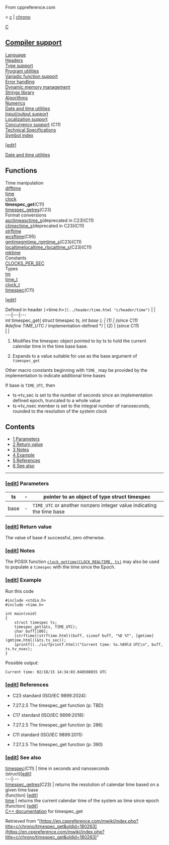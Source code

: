 From cppreference.com

< [c](../../c.html "c")‎ | [chrono](../chrono.html "c/chrono")

[ C](../../c.html "c")

[Compiler support](../compiler_support.html "c/compiler support")  
---  
[Language](../language.html "c/language")  
[Headers](../header.html "c/header")  
[Type support](../types.html "c/types")  
[Program utilities](../program.html "c/program")  
[Variadic function support](../variadic.html "c/variadic")  
[Error handling](../error.html "c/error")  
[Dynamic memory management](../memory.html "c/memory")  
[Strings library](../string.html "c/string")  
[Algorithms](../algorithm.html "c/algorithm")  
[Numerics](../numeric.html "c/numeric")  
[Date and time utilities](../chrono.html "c/chrono")  
[Input/output support](../io.html "c/io")  
[Localization support](../locale.html "c/locale")  
[Concurrency support](../thread.html "c/thread") (C11)  
[Technical Specifications](../experimental.html "c/experimental")  
[Symbol index](../index.html "c/symbol index")  
  
[[edit]](https://en.cppreference.com/mwiki/index.php?title=Template:c/navbar_content&action=edit)

[ Date and time utilities](../chrono.html "c/chrono")

Functions  
---  
Time manipulation  
[difftime](difftime.html "c/chrono/difftime")  
[time](time.html "c/chrono/time")  
[clock](clock.html "c/chrono/clock")  
**timespec_get**(C11)  
[timespec_getres](timespec_getres.html "c/chrono/timespec getres")(C23)  
Format conversions  
[asctimeasctime_s](asctime.html "c/chrono/asctime")(deprecated in C23)(C11)  
[ctimectime_s](ctime.html "c/chrono/ctime")(deprecated in C23)(C11)  
[strftime](strftime.html "c/chrono/strftime")  
[wcsftime](wcsftime.html "c/chrono/wcsftime")(C95)  
[gmtimegmtime_rgmtime_s](gmtime.html "c/chrono/gmtime")(C23)(C11)  
[localtimelocaltime_rlocaltime_s](localtime.html "c/chrono/localtime")(C23)(C11)  
[mktime](mktime.html "c/chrono/mktime")  
Constants  
[CLOCKS_PER_SEC](CLOCKS_PER_SEC.html "c/chrono/CLOCKS PER SEC")  
Types  
[tm](tm.html "c/chrono/tm")  
[time_t](time_t.html "c/chrono/time t")  
[clock_t](clock_t.html "c/chrono/clock t")  
[timespec](timespec.html "c/chrono/timespec")(C11)  
  
[[edit]](https://en.cppreference.com/mwiki/index.php?title=Template:c/chrono/navbar_content&action=edit)

Defined in header `[`<time.h>`](../header/time.html "c/header/time")` |  |   
---|---|---  
int timespec_get( struct timespec *ts, int base ); |  (1)  |  (since C11)  
#define TIME_UTC /* implementation-defined */ |  (2)  |  (since C11)  
| |   
  
1) Modifies the timespec object pointed to by ts to hold the current calendar time in the time base base.

2) Expands to a value suitable for use as the base argument of `timespec_get`

Other macro constants beginning with `TIME_` may be provided by the implementation to indicate additional time bases 

If base is `TIME_UTC`, then 

  * ts->tv_sec is set to the number of seconds since an implementation defined epoch, truncated to a whole value 
  * ts->tv_nsec member is set to the integral number of nanoseconds, rounded to the resolution of the system clock 



## Contents

  * [1 Parameters](timespec_get.html#Parameters)
  * [2 Return value](timespec_get.html#Return_value)
  * [3 Notes](timespec_get.html#Notes)
  * [4 Example](timespec_get.html#Example)
  * [5 References](timespec_get.html#References)
  * [6 See also](timespec_get.html#See_also)

  
---  
  
### [[edit](https://en.cppreference.com/mwiki/index.php?title=c/chrono/timespec_get&action=edit&section=1 "Edit section: Parameters")] Parameters

ts  |  \-  |  pointer to an object of type struct timespec  
---|---|---  
base  |  \-  |  `TIME_UTC` or another nonzero integer value indicating the time base   
  
### [[edit](https://en.cppreference.com/mwiki/index.php?title=c/chrono/timespec_get&action=edit&section=2 "Edit section: Return value")] Return value

The value of base if successful, zero otherwise. 

### [[edit](https://en.cppreference.com/mwiki/index.php?title=c/chrono/timespec_get&action=edit&section=3 "Edit section: Notes")] Notes

The POSIX function [`clock_gettime(CLOCK_REALTIME, ts)`](https://pubs.opengroup.org/onlinepubs/9799919799/functions/clock_getres.html) may also be used to populate a `timespec` with the time since the Epoch. 

### [[edit](https://en.cppreference.com/mwiki/index.php?title=c/chrono/timespec_get&action=edit&section=4 "Edit section: Example")] Example

Run this code
    
    
    #include <stdio.h>
    #include <time.h>
     
    int main(void)
    {
        struct timespec ts;
        timespec_get(&ts, TIME_UTC);
        char buff[100];
        [strftime](strftime.html)(buff, sizeof buff, "%D %T", [gmtime](gmtime.html)(&ts.tv_sec));
        [printf](../io/fprintf.html)("Current time: %s.%09ld UTC\n", buff, ts.tv_nsec);
    }

Possible output: 
    
    
    Current time: 02/18/15 14:34:03.048508855 UTC

### [[edit](https://en.cppreference.com/mwiki/index.php?title=c/chrono/timespec_get&action=edit&section=5 "Edit section: References")] References

  * C23 standard (ISO/IEC 9899:2024): 



    

  * 7.27.2.5 The timespec_get function (p: TBD) 



  * C17 standard (ISO/IEC 9899:2018): 



    

  * 7.27.2.5 The timespec_get function (p: 286) 



  * C11 standard (ISO/IEC 9899:2011): 



    

  * 7.27.2.5 The timespec_get function (p: 390) 



### [[edit](https://en.cppreference.com/mwiki/index.php?title=c/chrono/timespec_get&action=edit&section=6 "Edit section: See also")] See also

[ timespec](timespec.html "c/chrono/timespec")(C11) |  time in seconds and nanoseconds   
(struct)[[edit]](https://en.cppreference.com/mwiki/index.php?title=Template:c/chrono/dsc_timespec&action=edit)  
---|---  
[ timespec_getres](timespec_getres.html "c/chrono/timespec getres")(C23) |  returns the resolution of calendar time based on a given time base   
(function) [[edit]](https://en.cppreference.com/mwiki/index.php?title=Template:c/chrono/dsc_timespec_getres&action=edit)  
[ time](time.html "c/chrono/time") |  returns the current calendar time of the system as time since epoch   
(function) [[edit]](https://en.cppreference.com/mwiki/index.php?title=Template:c/chrono/dsc_time&action=edit)  
[C++ documentation](../../cpp/chrono/c/timespec_get.html "cpp/chrono/c/timespec get") for timespec_get  
  
Retrieved from "[https://en.cppreference.com/mwiki/index.php?title=c/chrono/timespec_get&oldid=180263](https://en.cppreference.com/mwiki/index.php?title=c/chrono/timespec_get&oldid=180263)" 
